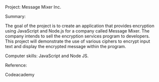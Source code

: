 Project: Message Mixer Inc.

Summary:

The goal of the project is to create an application that provides encryption using JavaScript and Node.js for a company called Message Mixer. The company intends to sell the encryption services program to developers. This project will demonstrate the use of various ciphers to encrypt input text and display the encrypted message within the program.

Computer skills: JavaScript and Node JS.

Reference:

Codeacademy
